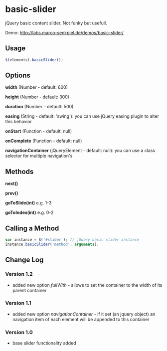 # basic-slider

jQuery basic content slider. Not funky but usefull.

Demo: http://labs.marco-senkpiel.de/demos/basic-slider/

## Usage

```js
$(elements).basicSlider();
```

## Options

**width** (Number - default: 600)

**height** (Number - default: 300)

**duration** (Number - default: 500)

**easing** (String - default: 'swing'): you can use jQuery easing plugin to alter this behavior

**onStart** (Function - default: null)

**onComplete** (Function - default: null)

**navigationContainer** (jQueryElement - default: null): you can use a class selector for multiple navigation's

## Methods

**next()**

**prev()**

**goToSlide(int)** e.g. 1-3

**goToIndex(int)** e.g. 0-2

## Calling a Method

```js
var instance = $('#slider'); // jQuery basic slider instance
instance.basicSlider('method', arguments);
```

## Change Log

### Version 1.2

+ added new option <em>fullWith</em> - allows to set the container to the width of its parent container

### Version 1.1

+ added new option <em>navigationContainer</em> - if it set (an jquery object) an navigation item of each element will be appended to this container

### Version 1.0

+ base slider functionality added